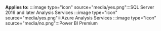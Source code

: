 **Applies to:** :::image type="icon" source="media/yes.png":::SQL Server 2016 and later Analysis Services :::image type="icon" source="media/yes.png":::Azure Analysis Services :::image type="icon" source="media/no.png":::Power BI Premium